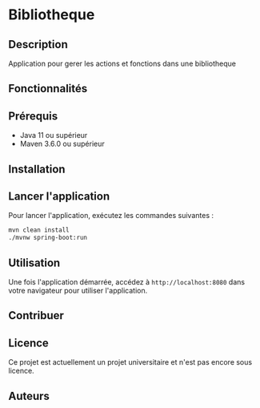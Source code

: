 # Bibliotheque
## Description
Application pour gerer les actions et fonctions dans une bibliotheque


## Fonctionnalités



## Prérequis

- Java 11 ou supérieur
- Maven 3.6.0 ou supérieur

## Installation
<!-- 
Clonez le dépôt et accédez au répertoire du projet :
```bash
git clone https://github.com/votre-utilisateur/Atelier-Reparation.git
cd Atelier-Reparation
``` -->

## Lancer l'application

Pour lancer l'application, exécutez les commandes suivantes :
```bash
mvn clean install
./mvnw spring-boot:run
```

## Utilisation

Une fois l'application démarrée, accédez à `http://localhost:8080` dans votre navigateur pour utiliser l'application.

## Contribuer


## Licence

Ce projet est actuellement un projet universitaire et n'est pas encore sous licence.


## Auteurs






































